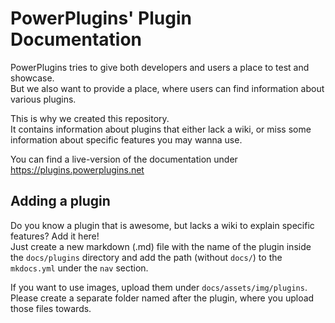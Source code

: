 # PowerPlugins' Plugin Documentation
PowerPlugins tries to give both developers and users a place to test and showcase.  
But we also want to provide a place, where users can find information about various plugins.

This is why we created this repository.  
It contains information about plugins that either lack a wiki, or miss some information about specific features you may wanna use.

You can find a live-version of the documentation under https://plugins.powerplugins.net

## Adding a plugin
Do you know a plugin that is awesome, but lacks a wiki to explain specific features? Add it here!  
Just create a new markdown (.md) file with the name of the plugin inside the `docs/plugins` directory and add the path (without `docs/`) to the `mkdocs.yml` under the `nav` section.

If you want to use images, upload them under `docs/assets/img/plugins`.  
Please create a separate folder named after the plugin, where you upload those files towards.
